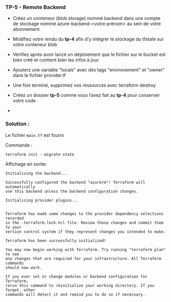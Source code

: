 


###  TP-5  - Remote Backend

- Créez un conteneur (blob storage) nommé backend dans une compte de stockage nommé azure-backend-<votre prénom> au sein de votre abonnement.

- Modifiez votre rendu du **tp-4** afin d’y intégrer le stockage du tfstate sur votre conteneur blob

- Vérifiez après avoir lancé un déploiement que le fichier sur le bucket est bien créé et contient bien les infos à jour

- Ajouterz une variable "locals" avec des tags "environement" et "owner" dans le fichier provider.tf

- Une fois terminé, supprimez vos ressources avec terraform destroy

- Créez un dossier **tp-5** comme vous l’avez fait au **tp-4** pour conserver votre code

- 

### Solution :

Le fichier `main.tf` est fourni

Commande :

```shell
terraform init --migrate-state
```

Affichage en sortie:

```shell
Initializing the backend...

Successfully configured the backend "azurerm"! Terraform will automatically
use this backend unless the backend configuration changes.

Initializing provider plugins...


Terraform has made some changes to the provider dependency selections recorded
in the .terraform.lock.hcl file. Review those changes and commit them to your
version control system if they represent changes you intended to make.

Terraform has been successfully initialized!

You may now begin working with Terraform. Try running "terraform plan" to see
any changes that are required for your infrastructure. All Terraform commands
should now work.

If you ever set or change modules or backend configuration for Terraform,
rerun this command to reinitialize your working directory. If you forget, other
commands will detect it and remind you to do so if necessary.

```
